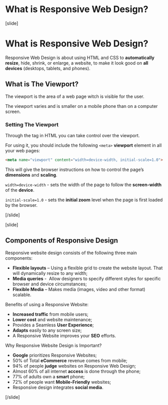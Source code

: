 # What is Responsive Web Design?

[slide]
# What is Responsive Web Design?

Responsive Web Design is about using HTML and CSS to **automatically resize**, hide, shrink, or enlarge, a website, to make it look good on **all devices** (desktops, tablets, and phones).

## What is The Viewport?

The viewport is the area of a web page witch is visible for the user.

The viewport varies and is smaller on a mobile phone than on a computer screen.

### Setting The Viewport

Through the <meta> tag in HTML you can  take control over the viewport.

For using it, you should include the following `<meta>` **viewport** element in all your web pages:
```html
<meta name="viewport" content="width=device-width, initial-scale=1.0">
```

This will give the browser instructions on how to control the page’s **dimensions** and **scaling**.

`width=device-width` - sets the width of the page to follow the **screen-width** of the **device**.

`initial-scale=1.0` - sets the **initial zoom** level when the page is first loaded by the browser.

[/slide]

[slide]

## Components of Responsive Design

Responsive website design consists of the following three main components:
* **Flexible layouts** – Using a flexible grid to create the website layout. That will dynamically resize to any width;
* **Media queries** -  Allow designers to specify different styles for specific browser and device circumstances;
* **Flexible Media** – Makes media (images, video and other format) scalable.

Benefits of using a Responsive Website:
* **Increased traffic** from mobile users;
* **Lower cost** and website maintenance;
* Provides a Seamless **User Experience**;
* **Adapts** easily to any screen size;
* A Responsive Website improves your **SEO** efforts.

Why Responsive Website Design is Important?
* **Google** prioritizes Responsive Websites;
* 50% of Total **eCommerce** revenue comes from mobile;
* 94% of people **judge** websites on Responsive Web Design;
* Almost 60% of all internet **access** is done through the phone;
* 77% of adults own a **smart** phone;
* 72% of people want **Mobile-Friendly** websites;
* Responsive design integrates **social media**.

[/slide]